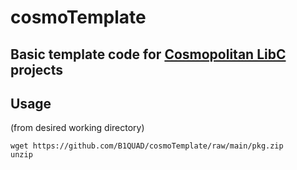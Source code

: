 # cosmoTemplate 
## Basic template code for [Cosmopolitan LibC](https://justine.lol/cosmopolitan/index.html) projects 

## Usage
(from desired working directory)
```
wget https://github.com/B1QUAD/cosmoTemplate/raw/main/pkg.zip
unzip
```
